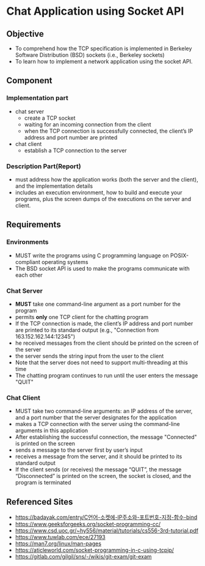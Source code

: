 # Chat Application using Socket API
## Objective
* To comprehend how the TCP specification is implemented in Berkeley Software Distribution (BSD) sockets (i.e., Berkeley sockets)
* To learn how to implement a network application using the socket API.
## Component
### Implementation part
* chat server
    * create a TCP socket
    * waiting for an incoming connection from the client
    * when the TCP connection is successfully connected, the client’s IP address and port number are printed
* chat client
    * establish a TCP connection to the server
### Description Part(Report)
* must address how the application works (both the server and the client), and the implementation details
* includes an execution environment, how to build and execute your programs, plus the screen dumps of the executions on the server and client.
## Requirements
### Environments
* MUST write the programs using C programming language on POSIX-compliant operating systems
* The BSD socket API is used to make the programs communicate with each other
### Chat Server
* **MUST** take one command-line argument as a port number for the program
* permits **only** one TCP client for the chatting program
* If the TCP connection is made, the client’s IP address and port number are printed to its standard output (e.g., "Connection from
163.152.162.144:12345")
* he received messages from the client should be printed on the screen of the server
* the server sends the string input from the user to the client
* Note that the server does not need to support multi-threading at this time
* The chatting program continues to run until the user enters the message "QUIT"
### Chat Client
* MUST take two command-line arguments: an IP address of the server, and a port number that the server designates for the application
* makes a TCP connection with the server using the command-line arguments in this application
* After establishing the successful connection, the message "Connected" is printed on the screen
* sends a message to the server first by user’s input
* receives a message from the server, and it should be printed to its standard output
* If the client sends (or receives) the message “QUIT”, the message “Disconnected” is printed on the screen, the socket is closed, and the program is terminated

## Referenced Sites
* https://badayak.com/entry/C언어-소켓에-IP주소와-포트번호-지정-함수-bind
* https://www.geeksforgeeks.org/socket-programming-cc/
* https://www.csd.uoc.gr/~hy556/material/tutorials/cs556-3rd-tutorial.pdf
* https://www.tuwlab.com/ece/27193
* https://man7.org/linux/man-pages
* https://aticleworld.com/socket-programming-in-c-using-tcpip/
* https://gitlab.com/gilgil/sns/-/wikis/git-exam/git-exam